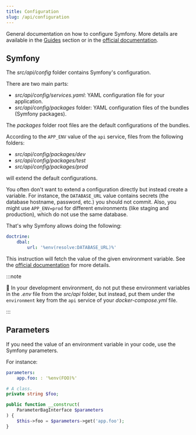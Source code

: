 ```yaml
---
title: Configuration
slug: /api/configuration
---
```


General documentation on how to configure Symfony. More details are available in the [Guides](../guides/i18n) section
or in the [official documentation](https://symfony.com/doc/current/configuration.html).

## Symfony

The *src/api/config* folder contains Symfony's configuration.

There are two main parts:

* *src/api/config/services.yaml*: YAML configuration file for your application.
* *src/api/config/packages* folder: YAML configuration files of the bundles (Symfony packages).

The *packages* folder root files are the default configurations of the bundles.

According to the `APP_ENV` value of the `api` service, files from the following folders:
 
* *src/api/config/packages/dev*
* *src/api/config/packages/test*
* *src/api/config/packages/prod*

will extend the default configurations.

You often don't want to extend a configuration directly but instead create a variable. For instance,
the `DATABASE_URL` value contains secrets (the database hostname, password, etc.) you should not commit.
Also, you might use `APP_ENV=prod` for different environments (like staging and production), which do not use the same 
database.

That's why Symfony allows doing the following:

```yaml title="src/api/config/doctrine.yaml"
doctrine:
    dbal:
        url: '%env(resolve:DATABASE_URL)%'
```

This instruction will fetch the value of the given environment variable. 
See the [official documentation](https://symfony.com/doc/current/configuration/env_var_processors.html) for more details.

:::note

📣 In your development environment, do not put these environment variables in the *.env* file 
from the *src/api* folder, but instead, put them under the `environment` key from the `api` service of 
your *docker-compose.yml* file.

:::

## Parameters

If you need the value of an environment variable in your code, use the Symfony parameters.

For instance:

```yaml title="src/api/config/services.yaml"
parameters:
    app.foo: : '%env(FOO)%'
```

```php
# A class.
private string $foo;

public function __construct(
    ParameterBagInterface $parameters
) {
    $this->foo = $parameters->get('app.foo');
}
```